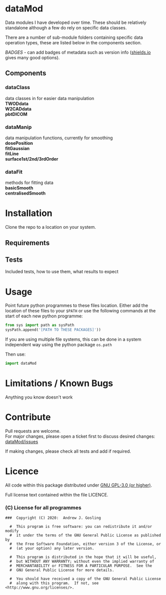 # dataMod

Data modules I have developed over time.  These should be relatively standalone
although a few do rely on specific data classes.

There are a number of sub-module folders containing specific data operation
types, these are listed below in the components section.

*BADGES* - can add badges of metadata such as version info  ([shields.io](https://shields.io/) gives many good options).

## Components

### dataClass
data classes in for easier data manipulation  
**TWODdata**  
**W2CADdata**  
**pbtDICOM**  

### dataManip
data manipulation functions, currently for smoothing  
**dosePosition**  
**fitGaussian**  
**fitLine**  
**surface1st/2nd/3rdOrder**  

### dataFit
methods for fitting data  
**basicSmooth**  
**centralisedSmooth**  

# Installation

Clone the repo to a location on your system.

## Requirements

## Tests

Included tests, how to use them, what results to expect

# Usage

Point future python programmes to these files location.  Either add the location of these files to your `$PATH` or use the following commands at the start of each new python programme:

``` python
from sys import path as sysPath
sysPath.append('[PATH TO THESE PACKAGES]'))
```

If you are using multiple file systems, this can be done in a system independent way using the python package `os.path`

Then use:

```python
import dataMod
```

# Limitations / Known Bugs

Anything you know doesn't work

# Contribute

Pull requests are welcome.  
For major changes, please open a ticket first to discuss desired changes:  [dataMod/issues](http://github.com/UCLHp/dataMod/issues)

If making changes, please check all tests and add if required.

# Licence

All code within this package distributed under [GNU GPL-3.0 (or higher)](https://opensource.org/licenses/GPL-3.0).

Full license text contained within the file LICENCE.

###  (C) License for all programmes

```
###  Copyright (C) 2020:  Andrew J. Gosling

  #  This program is free software: you can redistribute it and/or modify
  #  it under the terms of the GNU General Public License as published by
  #  the Free Software Foundation, either version 3 of the License, or
  #  (at your option) any later version.

  #  This program is distributed in the hope that it will be useful,
  #  but WITHOUT ANY WARRANTY; without even the implied warranty of
  #  MERCHANTABILITY or FITNESS FOR A PARTICULAR PURPOSE.  See the
  #  GNU General Public License for more details.

  #  You should have received a copy of the GNU General Public License
  #  along with this program.  If not, see <http://www.gnu.org/licenses/>.
```

